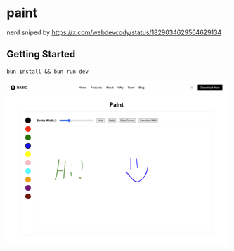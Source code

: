 # paint

nerd sniped by https://x.com/webdevcody/status/1829034629564629134

## Getting Started

```shell
bun install && bun run dev
```

![Screenshot of the app](./screenshot.png)

